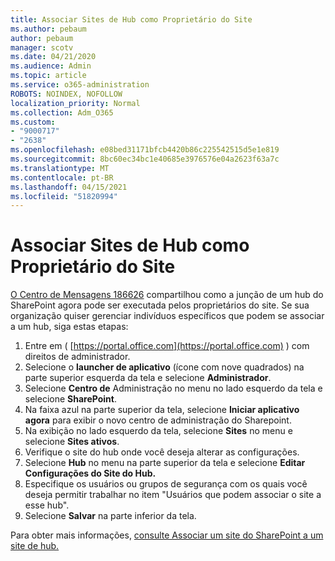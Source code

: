 ```yaml
---
title: Associar Sites de Hub como Proprietário do Site
ms.author: pebaum
author: pebaum
manager: scotv
ms.date: 04/21/2020
ms.audience: Admin
ms.topic: article
ms.service: o365-administration
ROBOTS: NOINDEX, NOFOLLOW
localization_priority: Normal
ms.collection: Adm_O365
ms.custom:
- "9000717"
- "2638"
ms.openlocfilehash: e08bed31171bfcb4420b86c225542515d5e1e819
ms.sourcegitcommit: 8bc60ec34bc1e40685e3976576e04a2623f63a7c
ms.translationtype: MT
ms.contentlocale: pt-BR
ms.lasthandoff: 04/15/2021
ms.locfileid: "51820994"
---
```

# <a name="associate-hub-sites-as-site-owner"></a>Associar Sites de Hub como Proprietário do Site

[O Centro de Mensagens 186626](https://admin.microsoft.com/Adminportal/Home?source=applauncher#/MessageCenter?id=MC186626) compartilhou como a junção de um hub do SharePoint agora pode ser executada pelos proprietários do site. Se sua organização quiser gerenciar indivíduos específicos que podem se associar a um hub, siga estas etapas: 

1. Entre em ( [https://portal.office.com](https://portal.office.com) ) com direitos de administrador.
2. Selecione o **launcher de aplicativo** (ícone com nove quadrados) na parte superior esquerda da tela e selecione **Administrador**.
3. Selecione **Centro de** Administração no menu no lado esquerdo da tela e selecione **SharePoint**.
4. Na faixa azul na parte superior da tela, selecione **Iniciar aplicativo agora** para exibir o novo centro de administração do Sharepoint.
5. Na exibição no lado esquerdo da tela, selecione **Sites** no menu e selecione **Sites ativos**.
6. Verifique o site do hub onde você deseja alterar as configurações.
7. Selecione **Hub** no menu na parte superior da tela e selecione **Editar Configurações do Site do Hub.**
8. Especifique os usuários ou grupos de segurança com os quais você deseja permitir trabalhar no item "Usuários que podem associar o site a esse hub".
9. Selecione **Salvar** na parte inferior da tela.

Para obter mais informações, [consulte Associar um site do SharePoint a um site de hub.](https://support.office.com/article/associate-a-sharepoint-site-with-a-hub-site-ae0009fd-af04-4d3d-917d-88edb43efc05) 